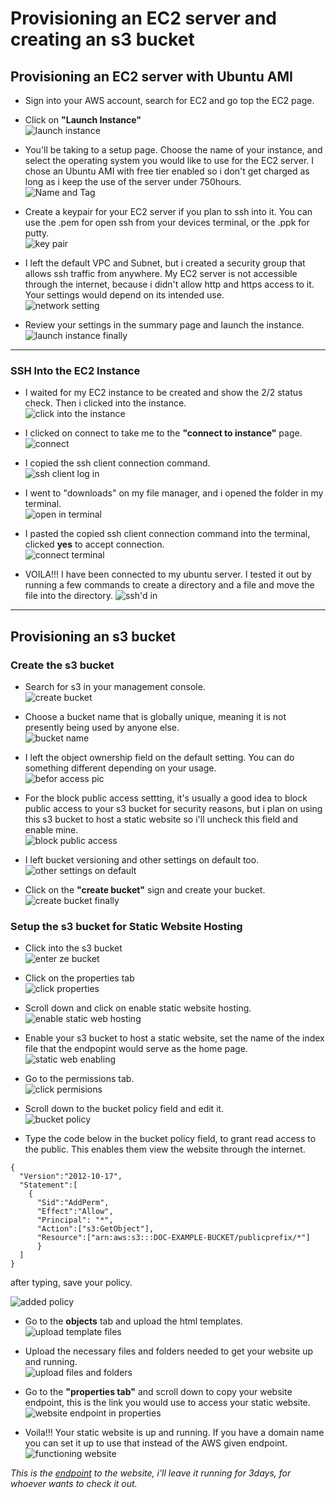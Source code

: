 # Provisioning an EC2 server and creating an s3 bucket 

## Provisioning an EC2 server with Ubuntu AMI 
- Sign into your AWS account, search for EC2 and go top the EC2 page. 

- Click on **"Launch Instance"**  
![launch instance](https://user-images.githubusercontent.com/105195327/230625922-e735e3be-3fb9-465a-88c8-3a84140d9dfe.png)   

- You'll be taking to a setup page. Choose the name of your instance, and select the operating system you would like to use for the EC2 server. I chose an Ubuntu AMI with free tier enabled so i don't get charged as long as i keep the use of the server under 750hours.   
![Name and Tag](https://user-images.githubusercontent.com/105195327/230625947-db0acc8d-853a-4c53-a7ee-1dcb1de9faa4.png)   


- Create a keypair for your EC2 server if you plan to ssh into it. You can use the .pem for open ssh from your devices terminal, or the .ppk for putty.   
![key pair](https://user-images.githubusercontent.com/105195327/230625963-b1b5f181-8a2b-4afe-921c-79989d213498.png)   


- I left the default VPC and Subnet, but i created a security group that allows ssh traffic from anywhere. My EC2 server is not accessible through the internet, because i didn't allow http and https access to it. Your settings would depend on its intended use.  
![network setting](https://user-images.githubusercontent.com/105195327/230625980-30237218-f1ad-4919-8d32-e9917b754229.png)   


- Review your settings in the summary page and launch the instance.   
![launch instance finally](https://user-images.githubusercontent.com/105195327/230625992-f21cf481-f506-4a4c-8e03-48c0e99a78a9.png)   


---
### SSH Into the EC2 Instance
- I waited for my EC2 instance to be created and show the 2/2 status check. Then i clicked into the instance.   
![click into the instance](https://user-images.githubusercontent.com/105195327/230626046-723c8e44-31b6-4bb0-9626-de725412dfa4.png)  


- I clicked on connect to take me to the **"connect to instance"** page.   
![connect](https://user-images.githubusercontent.com/105195327/230626066-17402859-2cae-4663-80b3-9851077b113b.png)   


- I copied the ssh client connection command.  
![ssh client log in](https://user-images.githubusercontent.com/105195327/230626081-9cc81256-50ab-4be0-a0d0-0c1493b705ae.png)   


- I went to "downloads" on my file manager, and i opened the folder in my terminal.   
![open in terminal](https://user-images.githubusercontent.com/105195327/230626097-a7168a97-003f-4b87-9bab-ca73857139a0.png)   


- I pasted the copied ssh client connection command into the terminal, clicked **yes** to accept connection.   
![connect terminal](https://user-images.githubusercontent.com/105195327/230626104-936263ee-6ad3-461f-af54-583078e01fba.png)   


- VOILA!!! I have been connected to my ubuntu server. I tested it out by running a few commands to create a directory and a file and move the file into the directory. 
![ssh'd in](https://user-images.githubusercontent.com/105195327/230626117-4c1a9fe5-879e-48ed-849a-bcdda334ea51.png)   

---

## Provisioning an s3 bucket
### Create the s3 bucket
- Search for s3 in your management console.  
![create bucket](https://user-images.githubusercontent.com/105195327/230633758-f346dbd8-70e7-4a61-84c4-fa82395a1365.png)  


- Choose a bucket name that is globally unique, meaning it is not presently being used by anyone else.  
![bucket name](https://user-images.githubusercontent.com/105195327/230634005-318c74b1-9f6a-43c2-a002-9beee161d429.png)   


- I left the object ownership field on the default setting. You can do something different depending on your usage.    
![befor access pic](https://user-images.githubusercontent.com/105195327/230634651-dbf206dd-d3c3-4dfd-9736-c07f3c105acf.png)  


- For the block public access settting, it's usually a good idea to block public access to your s3 bucket for security reasons, but i plan on using this s3 bucket to host a static website so i'll uncheck this field and enable mine.  
![block public access](https://user-images.githubusercontent.com/105195327/230634310-bf094a71-fb91-486d-8d0c-92d0996f965b.png)  


- I left bucket versioning and other settings on default too.  
![other settings on default](https://user-images.githubusercontent.com/105195327/230634799-27b6a4d2-5724-4492-ad1c-483cc101d210.png)   


- Click on the **"create bucket"** sign and create your bucket.  
  ![create bucket finally](https://user-images.githubusercontent.com/105195327/230635091-565917d6-d9d8-4820-ad5e-b2fb47ea373e.png)   
  
### Setup the s3 bucket for Static Website Hosting
- Click into the s3 bucket  
![enter ze bucket](https://user-images.githubusercontent.com/105195327/230635313-36043c99-aab4-4785-854d-4462c802fc82.png)   


- Click on the properties tab   
![click properties](https://user-images.githubusercontent.com/105195327/230635380-1d2339bb-df3e-4934-8d0f-d792eba70713.png)  


- Scroll down and click on enable static website hosting.   
![enable static web hosting](https://user-images.githubusercontent.com/105195327/230635466-b5d5826c-a1e4-4eb7-89df-6f56823257e2.png)


- Enable your s3 bucket to host a static website, set the name of the index file that the endpopint would serve as the home page.   
![static web enabling](https://user-images.githubusercontent.com/105195327/230635646-a4881c7b-0529-498a-b178-3873916f8c45.png)   


- Go to the permissions tab.   
![click permisions](https://user-images.githubusercontent.com/105195327/230635699-74019561-3f05-4a21-8ec0-cd8a9e980cba.png)   


- Scroll down to the bucket policy field and edit it.   
![bucket policy](https://user-images.githubusercontent.com/105195327/230635785-2f05f965-2899-4b50-967e-e877536bdc6e.png)   


- Type the code below in the bucket policy field, to grant read access to the public. This enables them view the website through the internet.   
```
{
  "Version":"2012-10-17",
  "Statement":[
    {
      "Sid":"AddPerm",
      "Effect":"Allow",
      "Principal": "*",
      "Action":["s3:GetObject"],
      "Resource":["arn:aws:s3:::DOC-EXAMPLE-BUCKET/publicprefix/*"]
      }
  ]
}
```   
after typing, save your policy.   

![added policy](https://user-images.githubusercontent.com/105195327/230636102-cde4bbe9-35d6-42f9-aafc-0d96cb693214.png)   


- Go to the **objects** tab and upload the html templates.   
![upload template files](https://user-images.githubusercontent.com/105195327/230636271-8e5110d0-1391-4222-9dff-ededc624f0c0.png)   


- Upload the necessary files and folders needed to get your website up and running.  
![upload files and folders](https://user-images.githubusercontent.com/105195327/230636350-d9569873-c185-4d2e-bd13-091f19f145c4.png)   


- Go to the **"properties tab"** and scroll down to copy your website endpoint, this is the link you would use to access your static website.  
![website endpoint in properties](https://user-images.githubusercontent.com/105195327/230636574-62867d1a-299c-4cfc-b358-22e1d78c27cf.png)   


- Voila!!! Your static website is up and running. If you have a domain name you can set it up to use that instead of the AWS given endpoint.   
![functioning website](https://user-images.githubusercontent.com/105195327/230636740-eb546373-3806-486f-9139-80bac1bd1e0a.png)   


*This is the [endpoint](http://shecodekaneki.s3-website-us-east-1.amazonaws.com) to the website, i'll leave it running for 3days, for whoever wants to check it out.*  

